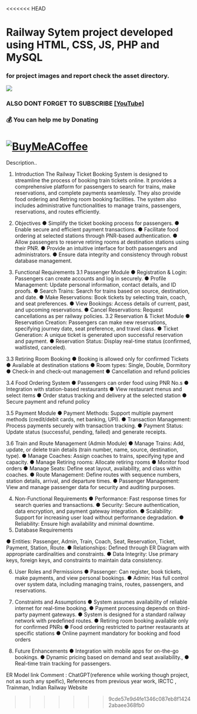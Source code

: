 <<<<<<< HEAD
# Railway Sytem project developed using HTML, CSS, JS, PHP and MySQL
### for project images and report check the asset directory.

![](https://ForTheBadge.com/images/badges/built-with-love.svg)

### ALSO DONT FORGET TO SUBSCRIBE [[YouTube]](https://www.youtube.com/@itsTechnicalRoot)

 ### 💰 You can help me by Donating
  [![BuyMeACoffee](https://img.buymeacoffee.com/button-api/?text=Buymeacoffee&emoji=&slug=codingstella&button_colour=FFDD00&font_colour=000000&font_family=Comic&outline_colour=000000&coffee_colour=ffffff)](https://www.buymeacoffee.com/c1ph3rx)
=======
Description..

1. Introduction
The Railway Ticket Booking System is designed to streamline the process of booking train
tickets online. It provides a comprehensive platform for passengers to search for trains, make
reservations, and complete payments seamlessly. They also provide food ordering and Retring
room booking facilities. The system also includes administrative functionalities to manage trains,
passengers, reservations, and routes efficiently.

2. Objectives
● Simplify the ticket booking process for passengers.
● Enable secure and efficient payment transactions.
● Facilitate food ordering at selected stations through PNR-based authentication.
● Allow passengers to reserve retiring rooms at destination stations using their PNR.
● Provide an intuitive interface for both passengers and administrators.
● Ensure data integrity and consistency through robust database management.

3. Functional Requirements
3.1 Passenger Module
● Registration & Login: Passengers can create accounts and log in securely.
● Profile Management: Update personal information, contact details, and ID proofs.
● Search Trains: Search for trains based on source, destination, and date.
● Make Reservations: Book tickets by selecting train, coach, and seat preferences.
● View Bookings: Access details of current, past, and upcoming reservations.
● Cancel Reservations: Request cancellations as per railway policies.
3.2 Reservation & Ticket Module
● Reservation Creation: Passengers can make new reservations, specifying journey
date, seat preference, and travel class.
● Ticket Generation: A unique ticket is generated upon successful reservation and
payment.
● Reservation Status: Display real-time status (confirmed, waitlisted, canceled).

3.3 Retiring Room Booking
● Booking is allowed only for confirmed Tickets
● Available at destination stations
● Room types: Single, Double, Dormitory
● Check-in and check-out management
● Cancellation and refund policies

3.4 Food Ordering System
● Passengers can order food using PNR No.s
● Integration with station-based restaurants
● View restaurant menus and select items
● Order status tracking and delivery at the selected station
● Secure payment and refund policy

3.5 Payment Module
● Payment Methods: Support multiple payment methods (credit/debit cards, net banking,
UPI).
● Transaction Management: Process payments securely with transaction tracking.
● Payment Status: Update status (successful, pending, failed) and generate receipts.

3.6 Train and Route Management (Admin Module)
● Manage Trains: Add, update, or delete train details (train number, name, source,
destination, type).
● Manage Coaches: Assign coaches to trains, specifying type and capacity.
● Manage Retiring rooms: Allocate retiring rooms
● Monitor food orders
● Manage Seats: Define seat layout, availability, and class within coaches.
● Route Management: Define routes with sequence numbers, station details, arrival, and
departure times.
● Passenger Management: View and manage passenger data for security and auditing
purposes.

4. Non-Functional Requirements
● Performance: Fast response times for search queries and transactions.
● Security: Secure authentication, data encryption, and payment gateway integration.
● Scalability: Support for increasing user load without performance degradation.
● Reliability: Ensure high availability and minimal downtime.
5. Database Requirements

● Entities: Passenger, Admin, Train, Coach, Seat, Reservation, Ticket, Payment, Station,
Route.
● Relationships: Defined through ER Diagram with appropriate cardinalities and
constraints.
● Data Integrity: Use primary keys, foreign keys, and constraints to maintain data
consistency.

6. User Roles and Permissions
● Passenger: Can register, book tickets, make payments, and view personal bookings.
● Admin: Has full control over system data, including managing trains, routes,
passengers, and reservations.

7. Constraints and Assumptions
● System assumes availability of reliable internet for real-time booking.
● Payment processing depends on third-party payment gateways.
● System is designed for a standard railway network with predefined routes.
● Retiring room booking available only for confirmed PNRs
● Food ordering restricted to partner restaurants at specific stations
● Online payment mandatory for booking and food orders

8. Future Enhancements
● Integration with mobile apps for on-the-go bookings.
● Dynamic pricing based on demand and seat availability.,
● Real-time train tracking for passengers.

ER Model link
Comment : ChatGPT(reference while working though project, not as such any
speific), References from previous year work, IRCTC , Trainman, Indian Railway
Website
>>>>>>> 9cde57e9d4fe1346c087eb8f14242abaee368fb0
